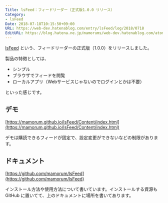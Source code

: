 ```yaml
---
Title: lsFeed：フィードリーダー（正式版1.0.0 リリース）
Category:
- lsFeed
Date: 2018-07-18T10:15:50+09:00
URL: https://web-dev.hatenablog.com/entry/lsFeed/log/2018/0718
EditURL: https://blog.hatena.ne.jp/mamorums/web-dev.hatenablog.com/atom/entry/10257846132602243441
---
```


[lsFeed](https://github.com/mamorum/lsFeed) という、フィードリーダーの正式版（1.0.0）をリリースしました。

製品の特徴としては、

- シンプル
- ブラウザでフィードを閲覧
- ローカルアプリ（Webサービスじゃないのでログインとかは不要）

といった感じです。


## デモ
[https://mamorum.github.io/lsFeed/Content/index.html](https://mamorum.github.io/lsFeed/Content/index.html)

デモは購読できるフィードが固定で、設定変更ができないなどの制限があります。


## ドキュメント
[https://github.com/mamorum/lsFeed](https://github.com/mamorum/lsFeed)

インストール方法や使用方法について書いています。インストールする資源も GitHub に置いてて、上のドキュメントに場所を書いてあります。

